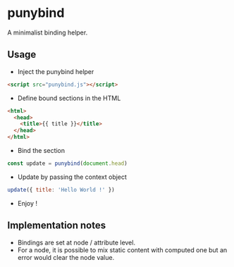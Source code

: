 # punybind

A minimalist binding helper.

## Usage

* Inject the punybind helper

```html
<script src="punybind.js"></script>
``` 

* Define bound sections in the HTML

```html
<html>
  <head>
    <title>{{ title }}</title>
  </head>
</html>
``` 

* Bind the section

```JavaScript
const update = punybind(document.head)
```

* Update by passing the context object

```JavaScript
update({ title: 'Hello World !' })
```

* Enjoy !

## Implementation notes

* Bindings are set at node / attribute level.
* For a node, it is possible to mix static content with computed one but an error would clear the node value.